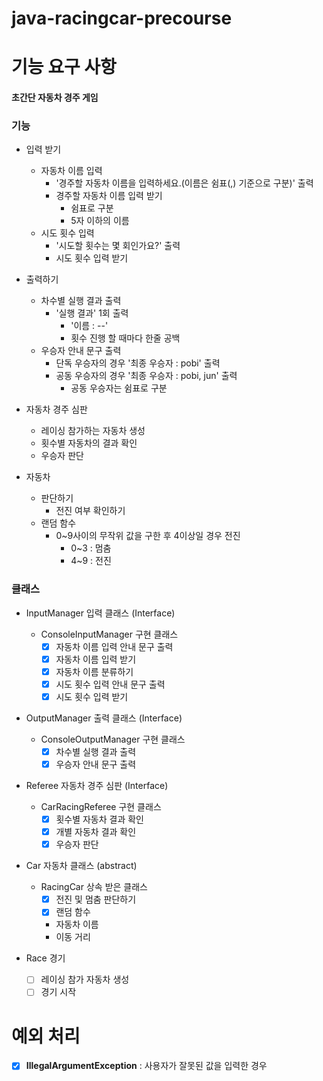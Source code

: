 # java-racingcar-precourse

# 기능 요구 사항

#### 초간단 자동차 경주 게임

### 기능
- 입력 받기
  - 자동차 이름 입력
    - '경주할 자동차 이름을 입력하세요.(이름은 쉼표(,) 기준으로 구분)' 출력
    - 경주할 자동차 이름 입력 받기
      - 쉼표로 구분
      - 5자 이하의 이름
  - 시도 횟수 입력
    - '시도할 횟수는 몇 회인가요?' 출력
    - 시도 횟수 입력 받기
    
- 출력하기
  - 차수별 실행 결과 출력
      - '실행 결과' 1회 출력
          - '이름 : --'
          - 횟수 진행 할 때마다 한줄 공백
  - 우승자 안내 문구 출력
      - 단독 우승자의 경우 '최종 우승자 : pobi' 출력
      - 공동 우승자의 경우 '최종 우승자 : pobi, jun' 출력
          - 공동 우승자는 쉼표로 구분

- 자동차 경주 심판
  - 레이싱 참가하는 자동차 생성
  - 횟수별 자동차의 결과 확인
  - 우승자 판단

- 자동차
  - 판단하기
    - 전진 여부 확인하기
  - 랜덤 함수
    - 0~9사이의 무작위 값을 구한 후 4이상일 경우 전진
      - 0~3 : 멈춤
      - 4~9 : 전진

### 클래스

- InputManager 입력 클래스 (Interface)
  - ConsoleInputManager 구현 클래스
      - [X] 자동차 이름 입력 안내 문구 출력
      - [X] 자동차 이름 입력 받기
      - [X] 자동차 이름 분류하기
      - [X] 시도 횟수 입력 안내 문구 출력
      - [X] 시도 횟수 입력 받기

- OutputManager 출력 클래스 (Interface)
  - ConsoleOutputManager 구현 클래스
      - [X] 차수별 실행 결과 출력
      - [X] 우승자 안내 문구 출력

- Referee 자동차 경주 심판 (Interface)
  - CarRacingReferee 구현 클래스
      - [X] 횟수별 자동차 결과 확인
      - [X] 개별 자동차 결과 확인
      - [X] 우승자 판단

- Car 자동차 클래스 (abstract)
  - RacingCar 상속 받은 클래스
      - [X] 전진 및 멈춤 판단하기
      - [X] 랜덤 함수
      - 자동차 이름
      - 이동 거리

- Race 경기
    - [ ] 레이싱 참가 자동차 생성 
    - [ ] 경기 시작

# 예외 처리

- [X] **IllegalArgumentException** : 사용자가 잘못된 값을 입력한 경우

